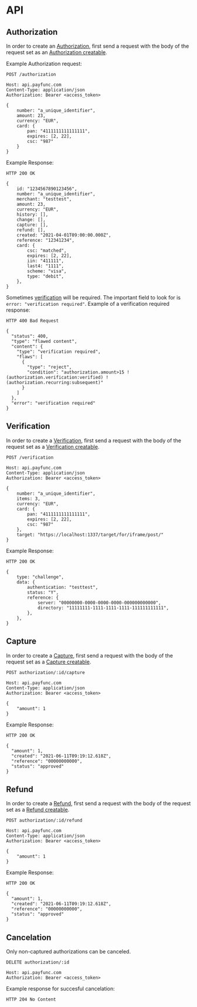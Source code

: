 # API

## Authorization
In order to create an [Authorization](./reference.html#authorization), first send a request with the body of the request set as an [Authorization creatable](./reference.html#authorization).

Example Authorization request:
``` {1}
POST /authorization

Host: api.payfunc.com
Content-Type: application/json
Authorization: Bearer <access_token>

{
	number: "a_unique_identifier",
	amount: 23,
	currency: "EUR",
	card: {
		pan: "4111111111111111",
		expires: [2, 22],
		csc: "987"
	}
}
```

Example Response:

``` {1}
HTTP 200 OK

{
	id: "1234567890123456",
	number: "a_unique_identifier",
	merchant: "testtest",
	amount: 23,
	currency: "EUR",
	history: [],
	change: [],
	capture: [],
	refund: [],
	created: "2021-04-01T09:00:00.000Z",
	reference: "12341234",
	card: {
		csc: "matched",
		expires: [2, 22],
		iin: "411111",
		last4: "1111",
		scheme: "visa",
		type: "debit",
	},
}
```
Sometimes [verification](./reference.html#verification) will be required. The important field to look for is `error: "verification required"`. 
Example of a verification required response:
```{1,15}
HTTP 400 Bad Request

{
  "status": 400,
  "type": "flawed content",
  "content": {
    "type": "verification required",
    "flaws": [
      {
        "type": "reject",
        "condition": "authorization.amount>15 !(authorization.verification:verified) !(authorization.recurring:subsequent)"
      }
    ]
  },
  "error": "verification required"
}
```

## Verification
In order to create a [Verification](./reference.html#verification), first send a request with the body of the request set as a [Verification creatable](./reference.html#verification).

``` {1}
POST /verification

Host: api.payfunc.com
Content-Type: application/json
Authorization: Bearer <access_token>

{
	number: "a_unique_identifier",
	items: 3,
	currency: "EUR",
	card: {
		pan: "4111111111111111",
		expires: [2, 22],
		csc: "987"
	},
	target: "https://localhost:1337/target/for/iframe/post/"
}
```

Example Response:

``` {1}
HTTP 200 OK

{
	type: "challenge",
	data: {
		authentication: "testtest",
		status: "Y",
		reference: {
			server: "00000000-0000-0000-0000-000000000000",
			directory: "11111111-1111-1111-1111-111111111111",
		},
	},
}
```

## Capture

In order to create a [Capture](./reference.html#capture), first send a request with the body of the request set as a [Capture creatable](./reference.html#capture).

``` {1}
POST authorization/:id/capture

Host: api.payfunc.com
Content-Type: application/json
Authorization: Bearer <access_token>

{
    "amount": 1
}
```

Example Response:
``` {1}
HTTP 200 OK

{
  "amount": 1,
  "created": "2021-06-11T09:19:12.618Z",
  "reference": "00000000000",
  "status": "approved"
}
```

## Refund
In order to create a [Refund](./reference.html#refund), first send a request with the body of the request set as a [Refund creatable](./reference.html#refund).

``` {1}
POST authorization/:id/refund

Host: api.payfunc.com
Content-Type: application/json
Authorization: Bearer <access_token>

{
    "amount": 1
}
```

Example Response:
``` {1}
HTTP 200 OK

{
  "amount": 1,
  "created": "2021-06-11T09:19:12.618Z",
  "reference": "00000000000",
  "status": "approved"
}
```
## Cancelation


Only non-captured authorizations can be canceled.

``` {1}
DELETE authorization/:id

Host: api.payfunc.com
Authorization: Bearer <access_token>
```

Example response for succesful cancelation:
```
HTTP 204 No Content

```
